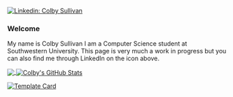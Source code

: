 [![Linkedin: Colby Sullivan](https://img.shields.io/badge/-ColbySullivan-blue?style=flat-square&logo=Linkedin&logoColor=white&link=https://www.linkedin.com/in/colbywsullivan)](https://www.linkedin.com/in/colby-sullivan-448686257)

### Welcome
My name is Colby Sullivan I am a Computer Science student at Southwestern University. This page is very much a work in progress but you can also find me through LinkedIn on the icon above.

<a href="https://github.com/colbySullivan/colbySullivan">
  <img align="center" src="https://github-readme-stats-copy.vercel.app/api/top-langs/?username=colbySullivan&theme=shadow_green&show_icons=true&count_private=true&size_weight=0.5&count_weight=0.5&title_color=ffffff&text_color=c9cacc&icon_color=2bbc8a&bg_color=1d1f21&langs_count=6&layout=donut&exclude_repo=Java-RPS,dataconversion-private,github-readme-stats" />
</a>

<a href="https://github.com/colbySullivan/colbySullivan">
  <img align="center" src="https://github-readme-stats-copy.vercel.app/api?username=colbySullivan&show_icons=true&line_height=34&include_all_commits&count_private=true&title_color=ffffff&text_color=c9cacc&theme=shadow_green&icon_color=2bbc8a&bg_color=1d1f21" alt="Colby's GitHub Stats" />
</a>

[![Template Card](https://github-readme-stats.vercel.app/api/pin/?username=colbySullivan&repo=SFML-Template&theme=dark)](https://github.com/colbySullivan/SFML-Template)
